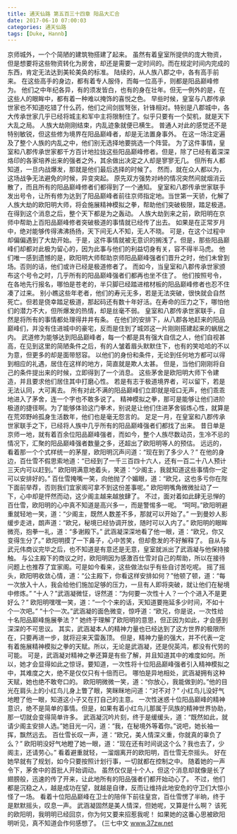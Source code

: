 ```yaml
---
title: 通天仙路 第五百三十四章 阳品大汇合
date: 2017-06-10 07:00:03
categories: 通天仙路
tags: [Duke, Hannb]
---
```


京师城外，一个个简陋的建筑物搭建了起来。
虽然有着皇室所提供的庞大物资，但是想要将这些物资转化为房舍，却还是需要一定时间的。而在规定时间内完成的东西，肯定无法达到美轮美奂的标准。
陆续的，从人族八郡之中，各有高手前来。
在这些高手的身边，都有着专人服侍，而每一位高手，则都是阳品巅峰修为。
他们之中年纪各异，有的须发皆白，也有的身在壮年。但无一例外的是，在这些人的眼眸中，都有着一种难以掩饰的喜悦之色。
早些时候，皇室与八郡传承世家也不知道吃错了什么药，他们之间剑拔弩张，针锋相对。特别是八郡城中，各大传承世家几乎已经将城主和军中主将限制住了。似乎只要有一个契机，就是天下大乱之局。
人族大劫刚刚结束，内乱迹象就便已横生。
普通人对此的感觉还不是特别敏锐，但这些修为境界在阳品巅峰者，却是无法置身事外。
在这一场注定遍及了整个人族的内乱之中，他们别无选择地要挑选一个阵营。
为了这件事情，皇室和八郡传承世家都千方百计地拉拢这些阳品巅峰修者。但是，除了已经有着深深烙印的各家培养出来的强者之外，其余做出决定之人却是寥寥无几。
但所有人都知道，一旦内战爆发，那就是他们最后选择的时候了。
然而，就在众人都以为，这场战争无法避免的时候，异变突起。
原先双方强势对峙的情况突然间就烟消云散了，而且所有的阳品巅峰修者们都得到了一个通知。
皇室和八郡传承世家联手发出号令，让所有修为达到了阳品巅峰者前往京师指定地。当世第一天骄，化解了人族大劫的欧阳明大师，将会施展精神模拟之拳，帮助他们突破极限，踏足极道。
在得到这个消息之后，整个天下都是为之轰动。
人族大劫到来之前，欧阳明在京师中帮助上百阳品巅峰修者突破极道的事情就已经传了出去。
如果是在正常岁月中，绝对能够传得沸沸扬扬，天下间无人不知，无人不晓。
可是，在这个过程中却偏偏遇到了大劫开始。于是，这件事情就被无意识的搁浅了。但是，那些阳品巅峰们却都对此极为留心的，因为此事与他们的利益切身有关，容不得半马虎。
他们唯一感到遗憾的是，欧阳明大师帮助京师阳品巅峰强者们晋升之时，他们未曾到场。否则的话，他们或许已经是极道修者了。
而如今，当皇室和八郡传承世家颁布这个号令之时，几乎所有的阳品巅峰强者们都再也坐不住了。
他们按照号令，在各地先行报名，哪怕是苍老的，半只脚已经踏进棺材板的阳品巅峰修者也忍不住凑了过来。
别小瞧这些年老者，他们的寿元无多，若是无法突破，很快就会自然死亡。但若是侥幸踏足极道，那起码还有数十年好活。在寿命的压力之下，哪怕他们的潜力不大，但所爆发的热情，却是丝毫不弱。
皇室和八郡传承世家联手，自然是将所有的事情都处理得井井有条。
在他们的安排下，从八郡各地赶来的阳品巅峰们，并没有住进城中的豪宅，反而是住到了城郊这一片刚刚搭建起来的蜗居之内。
武道修为能够达到阳品巅峰者，每一个都是具有强大自信之人，他们自视甚高，在见到这里的简陋条件之后，有的人皱着眉头默默住下，也有的笑哈哈的不以为意，但更多的却是面带怒容。
以他们的身份和条件，无论到任何地方都可以得到相应的礼遇，居住在这样的地方，简直就是欺人太甚。
但是，当他们刚刚将自己的条件提出来的时候，立即得到了一个消息。
这些茅舍是欧阳明大师下令建造，并且要求他们居住其中打磨心性。
若是有志于极道境界者，可以留下，若是无法认同，大可离去。
所有对此不满的阳品巅峰们立即就是哑口无声，他们乖乖地进入了茅舍，连一个字也不敢多说了。
精神模拟之拳，那可是能够让他们进阶极道的捷径啊。为了能够体验这门拳术，别说是让他们住进茅舍锻炼心性，就算是在荒郊野岭孤身生活数年，他们也是毫无怨言的。
足足一月，在皇室和八郡传承世家联手之下，已经将人族中几乎所有的阳品巅峰强者们都找了出来。
昔日单是京师一地，就有着百余位阳品巅峰强者，而如今，整个人族尽数动员，生冷不忌的情况下，汇聚的阳品巅峰强者数量之多，还超出了欧阳明等人的预估。
远远的，看着那一个个式样统一的茅屋，欧阳明沉声问道：“现在到了多少人？”
在他的身边，百仕雪不假思索地道：“已经到了一千三百四十六人，还有一百二十八人预计三天内可以赶到。”
欧阳明满意地着头，笑道：“少阁主，我就知道这些事情你一定可以安排好的。”
百仕雪掩嘴一笑，向他抛了个媚眼，道：“欧兄，这也多亏你在陛下面前举荐，否则我们宜家阁可拿不到这份差事呢。”
欧阳明嘴角微微扯动了一下，心中却是怦然而动，这少阁主越来越放肆了。
不过，面对着如此肆无忌惮的百仕雪，欧阳明的心中真不知道是高兴多一，而是警惕多一呢。
“呵呵。”欧阳明避重就轻地一笑，道：“少阁主，既然人数差不多，那就可以开始了。”
一到曼妙人影缓步走进，朗声道：“欧兄，秘境已经协调开放，随时可以入内了。”
欧阳明的眼眸微亮，抱拳一礼，道：“多谢殿下。”
武涵凝深深地看了他一眼，道：“欧兄，你又变得生分了。”
欧阳明摸了一下鼻子，心中苦笑，但却愈发的不好解释了。
自从与武元伟商议完毕之后，也不知道是有意还是无意，皇室就派出了武涵凝与他保持接触。
与公主殿下的商议之时，欧阳明因为感激百仕雪对自己的帮助，所以在接待问题上也推荐了宜家阁。可是如今看来，这些做法似乎有些自讨苦吃呢。
摇了摇头，欧阳明收敛心情，道：“公主殿下，你看这样安排如何？”他顿了顿，道：“每一次放入十人，我会给他们施加足够的压力，一旦有人即将突破，就让他们在秘境中修炼。”
“十人？”武涵凝微怔，讶然道：“为何要一次性十人？一个个进入不是更好么？”
欧阳明嘿嘿一笑，道：“一个个来的话，天知道要拖延多少时间，不如十个一次吧。”
“十个一次。”武涵凝的面色微变，惊呼道：“欧兄，你是说，一次性给十名阳品巅峰施展拳法？”
她终于理解了欧阳明的意思，但正因为如此，才会感到深深的不可思议。
其实，武涵凝本人的精神力量也已经达到了这方世界的极限所在，只要再进一步，就将迎来天雷轰顶。
但是，精神力量的强大，并不代表一定有着施展精神模拟之拳的天赋。所以，无论是武涵凝，还是倪英鸿，都没有代劳的可能。
可是，武涵凝对精神之拳还算是有些了解，并且知道其中的难度如何。所以，她才会显得如此之惊讶。要知道，一次性将十位阳品巅峰强者引入精神模拟之中，其难度之大，绝不是仅仅只有十倍而已。
哪怕是异地相处，武涵凝拥有这种天赋，她也绝不敢夸口的。
欧阳明微微一笑，道：“你放心，我能做到的。”他的目光在肩头上的小红鸟儿身上瞥了眼，笑眯眯地问道：“对不对？”
小红鸟儿没好气地瞪了他一眼，知道这小子又在打自己的主意。
一次性迷惑十位阳品巅峰的精神意识，绝不是简单的事情。但是，如果有着小红鸟儿那属于凤族的精神世界协助，那一切就会变得简单许多。
武涵凝沉吟片刻，终于是缓缓头，道：“既然如此，就请少阁主安排人选。”她目光一闪，道：“我，在秘境外等着你。”说吧，她长袖一挥，飘然远去。
百仕雪长叹一声，道：“欧兄，美人情深义重，你就真的辜负了么？”
欧阳明没好气地瞪了她一眼，道：“现在还有时间说这个么？我也去了，少阁主，还请劳心。”
看着避重就轻，一溜烟离开的欧阳明，百仕雪无奈摇头。
好在她早就有了规划，如今只要按照计划行事，一切就都在控制之中。
随着她的一声令下，茅舍中的首批人开始调动。
虽然仅仅是十个人，但这个消息却就像是长了翅膀般，迅速的传了开来，让此地所有的阳品强者们都开始动心了。
不过，他们都是沉稳之人，越是成功在望，就越是自律，反而让维持此地安危的守卫们大惊小怪了一场。
看着十位阳品巅峰在卫士的陪伴下前往皇宫，百仕雪愣了半晌，终于是默默摇头，叹息一声。
武涵凝固然是美人情深，但她呢，又算是什么啊？
该死的欧阳明，我明明已经回京，你为何又要来招惹我呢！
如果她的这番心思被欧阳明听见，真不知道会作何感想了。
(三七中文 www.37zw.net